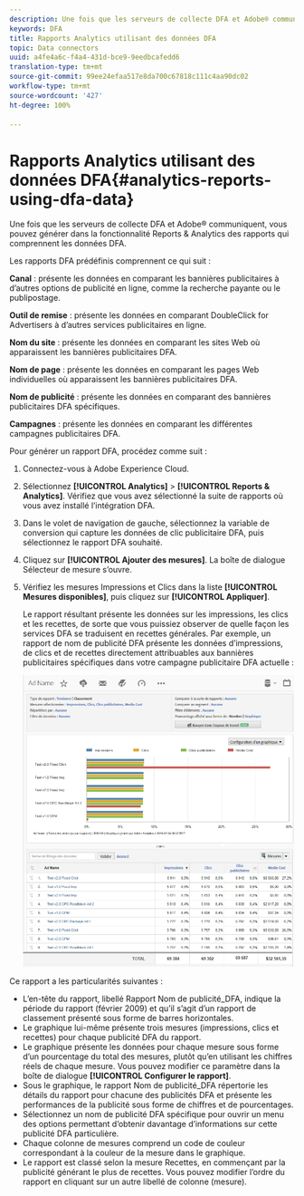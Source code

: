 ```yaml
---
description: Une fois que les serveurs de collecte DFA et Adobe® communiquent, vous pouvez générer dans la fonctionnalité Reports & Analytics des rapports qui comprennent les données DFA.
keywords: DFA
title: Rapports Analytics utilisant des données DFA
topic: Data connectors
uuid: a4fe4a6c-f4a4-431d-bce9-9eedbcafedd6
translation-type: tm+mt
source-git-commit: 99ee24efaa517e8da700c67818c111c4aa90dc02
workflow-type: tm+mt
source-wordcount: '427'
ht-degree: 100%

---
```



# Rapports Analytics utilisant des données DFA{#analytics-reports-using-dfa-data}

Une fois que les serveurs de collecte DFA et Adobe® communiquent, vous pouvez générer dans la fonctionnalité Reports &amp; Analytics des rapports qui comprennent les données DFA.

Les rapports DFA prédéfinis comprennent ce qui suit :

**Canal** : présente les données en comparant les bannières publicitaires à d’autres options de publicité en ligne, comme la recherche payante ou le publipostage.

**Outil de remise** : présente les données en comparant DoubleClick for Advertisers à d’autres services publicitaires en ligne.

**Nom du site** : présente les données en comparant les sites Web où apparaissent les bannières publicitaires DFA.

**Nom de page** : présente les données en comparant les pages Web individuelles où apparaissent les bannières publicitaires DFA.

**Nom de publicité** : présente les données en comparant des bannières publicitaires DFA spécifiques.

**Campagnes** : présente les données en comparant les différentes campagnes publicitaires DFA.

Pour générer un rapport DFA, procédez comme suit :

1. Connectez-vous à Adobe Experience Cloud.
1. Sélectionnez **[!UICONTROL Analytics]** > **[!UICONTROL Reports &amp; Analytics]**. Vérifiez que vous avez sélectionné la suite de rapports où vous avez installé l’intégration DFA.

1. Dans le volet de navigation de gauche, sélectionnez la variable de conversion qui capture les données de clic publicitaire DFA, puis sélectionnez le rapport DFA souhaité.
1. Cliquez sur **[!UICONTROL Ajouter des mesures]**. La boîte de dialogue Sélecteur de mesure s’ouvre.
1. Vérifiez les mesures Impressions et Clics dans la liste **[!UICONTROL Mesures disponibles]**, puis cliquez sur **[!UICONTROL Appliquer]**.

   Le rapport résultant présente les données sur les impressions, les clics et les recettes, de sorte que vous puissiez observer de quelle façon les services DFA se traduisent en recettes générales.
Par exemple, un rapport de nom de publicité DFA présente les données d’impressions, de clics et de recettes directement attribuables aux bannières publicitaires spécifiques dans votre campagne publicitaire DFA actuelle :

   ![](assets/DFA_ad_name_report-sc15.png)

Ce rapport a les particularités suivantes :

* L’en-tête du rapport, libellé Rapport Nom de publicité_DFA, indique la période du rapport (février 2009) et qu’il s’agit d’un rapport de classement présenté sous forme de barres horizontales.
* Le graphique lui-même présente trois mesures (impressions, clics et recettes) pour chaque publicité DFA du rapport.
* Le graphique présente les données pour chaque mesure sous forme d’un pourcentage du total des mesures, plutôt qu’en utilisant les chiffres réels de chaque mesure. Vous pouvez modifier ce paramètre dans la boîte de dialogue **[!UICONTROL Configurer le rapport]**.
* Sous le graphique, le rapport Nom de publicité_DFA répertorie les détails du rapport pour chacune des publicités DFA et présente les performances de la publicité sous forme de chiffres et de pourcentages.
* Sélectionnez un nom de publicité DFA spécifique pour ouvrir un menu des options permettant d’obtenir davantage d’informations sur cette publicité DFA particulière.
* Chaque colonne de mesures comprend un code de couleur correspondant à la couleur de la mesure dans le graphique.
* Le rapport est classé selon la mesure Recettes, en commençant par la publicité générant le plus de recettes. Vous pouvez modifier l’ordre du rapport en cliquant sur un autre libellé de colonne (mesure).
